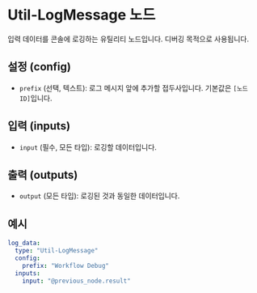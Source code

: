 # Util-LogMessage 노드

입력 데이터를 콘솔에 로깅하는 유틸리티 노드입니다. 디버깅 목적으로 사용됩니다.

## 설정 (config)

*   `prefix` (선택, 텍스트): 로그 메시지 앞에 추가할 접두사입니다. 기본값은 `[노드 ID]`입니다.

## 입력 (inputs)

*   `input` (필수, 모든 타입): 로깅할 데이터입니다.

## 출력 (outputs)

*   `output` (모든 타입): 로깅된 것과 동일한 데이터입니다.

## 예시

```yaml
log_data:
  type: "Util-LogMessage"
  config:
    prefix: "Workflow Debug"
  inputs:
    input: "@previous_node.result"
```

